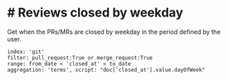 # \# Reviews closed by weekday

Get when the PRs/MRs are closed by weekday in the period defined by the user.

```
index: 'git'
filter: pull_request:True or merge_request:True
range: from_date < 'closed_at' < to_date
aggregation: 'terms', script: "doc['closed_at'].value.dayOfWeek"
```
